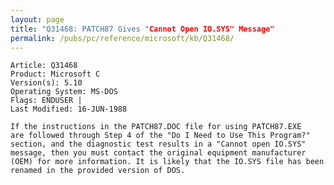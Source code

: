 ```yaml
---
layout: page
title: "Q31468: PATCH87 Gives "Cannot Open IO.SYS" Message"
permalink: /pubs/pc/reference/microsoft/kb/Q31468/
---
```


	Article: Q31468
	Product: Microsoft C
	Version(s): 5.10
	Operating System: MS-DOS
	Flags: ENDUSER |
	Last Modified: 16-JUN-1988
	
	If the instructions in the PATCH87.DOC file for using PATCH87.EXE
	are followed through Step 4 of the "Do I Need to Use This Program?"
	section, and the diagnostic test results in a "Cannot open IO.SYS"
	message, then you must contact the original equipment manufacturer
	(OEM) for more information. It is likely that the IO.SYS file has been
	renamed in the provided version of DOS.
